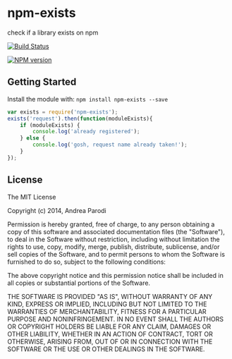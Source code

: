 # npm-exists 

check if a library exists on npm

[![Build Status](https://secure.travis-ci.org/parroit/npm-exists.png?branch=master)](http://travis-ci.org/parroit/npm-exists)

[![NPM version](https://badge-me.herokuapp.com/api/npm/npm-exists.png)](http://badges.enytc.com/for/npm/npm-exists) 

## Getting Started
Install the module with: `npm install npm-exists --save`

```javascript
var exists = require('npm-exists');
exists('request').then(function(moduleExists){
    if (moduleExists) {
        console.log('already registered');
    } else {
        console.log('gosh, request name already taken!');
    }
});
```

## License

The MIT License

Copyright (c) 2014, Andrea Parodi

Permission is hereby granted, free of charge, to any person
obtaining a copy of this software and associated documentation
files (the "Software"), to deal in the Software without
restriction, including without limitation the rights to use,
copy, modify, merge, publish, distribute, sublicense, and/or sell
copies of the Software, and to permit persons to whom the
Software is furnished to do so, subject to the following
conditions:

The above copyright notice and this permission notice shall be
included in all copies or substantial portions of the Software.

THE SOFTWARE IS PROVIDED "AS IS", WITHOUT WARRANTY OF ANY KIND,
EXPRESS OR IMPLIED, INCLUDING BUT NOT LIMITED TO THE WARRANTIES
OF MERCHANTABILITY, FITNESS FOR A PARTICULAR PURPOSE AND
NONINFRINGEMENT. IN NO EVENT SHALL THE AUTHORS OR COPYRIGHT
HOLDERS BE LIABLE FOR ANY CLAIM, DAMAGES OR OTHER LIABILITY,
WHETHER IN AN ACTION OF CONTRACT, TORT OR OTHERWISE, ARISING
FROM, OUT OF OR IN CONNECTION WITH THE SOFTWARE OR THE USE OR
OTHER DEALINGS IN THE SOFTWARE.